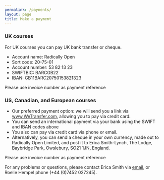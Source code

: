 ```yaml
---
permalink: /payments/
layout: page
title: Make a payment
---
```


### UK courses

For UK courses you can pay UK bank transfer or cheque.

* Account name: Radically Open
* Sort code: 20-75-01
* Account number: 53 82 13 23
* SWIFTBIC: BARCGB22
* IBAN: GB11BARC20750153821323

Please use invoice number as payment reference


### US, Canadian, and European courses
- Our preferred payment option: we will send you a link via www.WeTransfer.com, allowing you to pay via credit card.
- You can send an international payment via your bank using the SWIFT and IBAN codes above
- You also can pay via credit card via phone or email. 
- Alternatively, you can send a cheque in your own currency, made out to Radically Open Limited, and post it to Erica Smith-Lynch, The Lodge, Baybridge Park, Owslebury, SO21 1JN, England.

Please use invoice number as payment reference


For any problems or questions, please contact Erica Smith via [email](mailto:erica@radicallyopen.net), or Roelie Hempel phone (+44 (0)7452 027245). 
